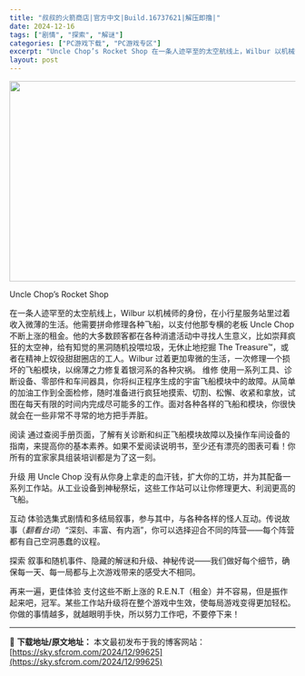 ```yaml
---
title: "叔叔的火箭商店|官方中文|Build.16737621|解压即撸|"
date: 2024-12-16
tags: ["剧情", "探索", "解谜"]
categories: ["PC游戏下载", "PC游戏专区"]
excerpt: "Uncle Chop’s Rocket Shop 在一条人迹罕至的太空航线上，Wilbur 以机械师的身份，在小行星服务站里过着收入微薄的生活。他需要拼命修理各种飞船，以支付他那专横的老板 Uncle Chop 不断上涨的租金。他的大多数顾客都在各种消遣活动中寻找人生意义，比如崇拜疯狂的太空神，给有&hellip;"
layout: post
---
```


<img class="aligncenter size-full wp-image-99635" src="https://sky.sfcrom.com/wp-content/uploads/2024/12/2024121609313656.webp" alt="" width="616" height="353" />

Uncle Chop’s Rocket Shop

在一条人迹罕至的太空航线上，Wilbur 以机械师的身份，在小行星服务站里过着收入微薄的生活。他需要拼命修理各种飞船，以支付他那专横的老板 Uncle Chop 不断上涨的租金。他的大多数顾客都在各种消遣活动中寻找人生意义，比如崇拜疯狂的太空神，给有知觉的黑洞随机投喂垃圾，无休止地挖掘 The Treasure™，或者在精神上奴役甜甜圈店的工人。Wilbur 过着更加卑微的生活，一次修理一个损坏的飞船模块，以绵薄之力修复着银河系的各种灾祸。
维修
使用一系列工具、诊断设备、零部件和车间器具，你将纠正程序生成的宇宙飞船模块中的故障。从简单的加油工作到全面检修，随时准备进行疯狂地摸索、切割、松懈、收紧和拿放，试图在每天有限的时间内完成尽可能多的工作。面对各种各样的飞船和模块，你很快就会在一些非常不寻常的地方把手弄脏。

阅读
通过查阅手册页面，了解有关诊断和纠正飞船模块故障以及操作车间设备的指南，来提高你的基本素养。如果不爱阅读说明书，至少还有漂亮的图表可看！你所有的宜家家具组装培训都是为了这一刻。

升级
用 Uncle Chop 没有从你身上拿走的血汗钱，扩大你的工坊，并为其配备一系列工作站。从工业设备到神秘祭坛，这些工作站可以让你修理更大、利润更高的飞船。

互动
体验选集式剧情和多结局叙事，参与其中，与各种各样的怪人互动。传说故事（*翻看台词*）“深刻、丰富、有内涵”，你可以选择迎合不同的阵营——每个阵营都有自己空洞愚蠢的议程。

探索
叙事和随机事件、隐藏的解谜和升级、神秘传说——我们做好每个细节，确保每一天、每一局都与上次游戏带来的感受大不相同。

再来一遍，更佳体验
支付这些不断上涨的 R.E.N.T（租金）并不容易，但是振作起来吧，冠军。某些工作站升级将在整个游戏中生效，使每局游戏变得更加轻松。你做的事情越多，就越眼明手快，所以努力工作吧，不要停下来！

---
📖 **下载地址/原文地址：** 本文最初发布于我的博客网站：[https://sky.sfcrom.com/2024/12/99625](https://sky.sfcrom.com/2024/12/99625)
